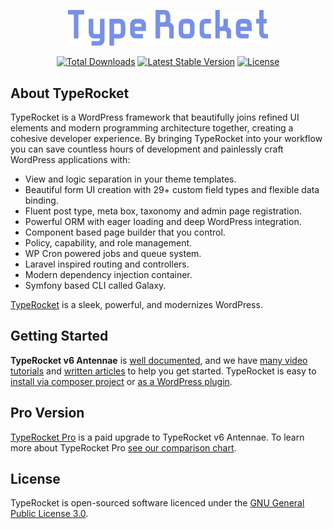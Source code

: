 <p align="center"><a href="https://typerocket.com" target="_blank"><img src="https://raw.githubusercontent.com/TypeRocket/art/main/wordmark/typerocket.svg" width="320"></a></p>

<p align="center">
<a href="https://packagist.org/packages/typerocket/core"><img src="https://img.shields.io/packagist/dt/typerocket/core" alt="Total Downloads"></a>
<a href="https://packagist.org/packages/typerocket/core"><img src="https://img.shields.io/packagist/v/typerocket/core" alt="Latest Stable Version"></a>
<a href="https://packagist.org/packages/typerocket/core"><img src="https://img.shields.io/packagist/l/typerocket/core" alt="License"></a>
</p>

## About TypeRocket

TypeRocket is a WordPress framework that beautifully joins refined UI elements and modern programming architecture together, creating a cohesive developer experience. By bringing TypeRocket into your workflow you can save countless hours of development and painlessly craft WordPress applications with: 

- View and logic separation in your theme templates.
- Beautiful form UI creation with 29+ custom field types and flexible data binding.
- Fluent post type, meta box, taxonomy and admin page registration.
- Powerful ORM with eager loading and deep WordPress integration.
- Component based page builder that you control.
- Policy, capability, and role management.
- WP Cron powered jobs and queue system.
- Laravel inspired routing and controllers.
- Modern dependency injection container.
- Symfony based CLI called Galaxy.

[TypeRocket](https://typerocket.com/) is a sleek, powerful, and modernizes WordPress.

## Getting Started

**TypeRocket v6 Antennae** is [well documented](https://typerocket.com/docs/v6/), and we have [many video tutorials](https://www.youtube.com/watch?v=wRH8R9MOO7I&list=PLh6jokL0yBPR1J7Gb4RksF3ao7r4agY9x) and [written articles](https://typerocket.com/getting-started/) to help you get started. TypeRocket is easy to [install via composer project](https://typerocket.com/docs/v6/composer-install/) or [as a WordPress plugin](https://typerocket.com/docs/v6/plugin-install/).

## Pro Version

[TypeRocket Pro](https://typerocket.com/pricing/) is a paid upgrade to TypeRocket v6 Antennae. To learn more about TypeRocket Pro [see our comparison chart](https://typerocket.com/compare-versions/).

## License

TypeRocket is open-sourced software licenced under the [GNU General Public License 3.0](https://www.gnu.org/licenses/gpl-3.0.en.html).
